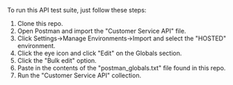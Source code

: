 To run this API test suite, just follow these steps:
1. Clone this repo.
2. Open Postman and import the "Customer Service API" file.
3. Click Settings->Manage Environments->Import and select the "HOSTED" environment.
4. Click the eye icon and click "Edit" on the Globals section.
5. Click the "Bulk edit" option.
6. Paste in the contents of the "postman_globals.txt" file found in this repo.
7. Run the "Customer Service API" collection.